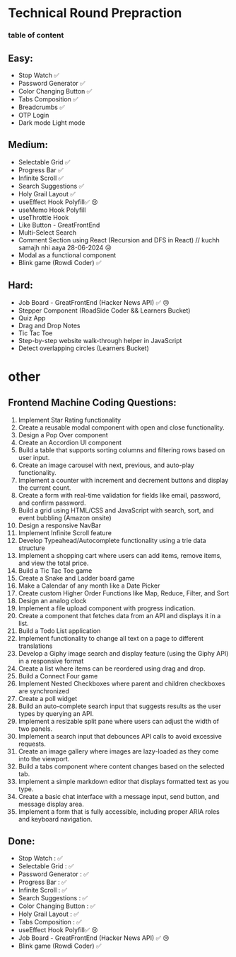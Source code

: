 # Technical Round Prepraction

### table of content

## Easy:
- Stop Watch ✅
- Password Generator ✅
- Color Changing Button ✅
- Tabs Composition ✅
- Breadcrumbs ✅
- OTP Login
- Dark mode Light mode

## Medium:

- Selectable Grid ✅
- Progress Bar ✅
- Infinite Scroll ✅
- Search Suggestions ✅
- Holy Grail Layout ✅
- useEffect Hook Polyfill✅ 😢
- useMemo Hook Polyfill
- useThrottle Hook
- Like Button - GreatFrontEnd
- Multi-Select Search
- Comment Section using React (Recursion and DFS in React) // kuchh samajh nhi aaya 28-06-2024 😢
- Modal as a functional component
- Blink game (Rowdi Coder) ✅

## Hard:

- Job Board - GreatFrontEnd (Hacker News API) ✅ 😢
- Stepper Component (RoadSide Coder && Learners Bucket)
- Quiz App
- Drag and Drop Notes
- Tic Tac Toe
- Step-by-step website walk-through helper in JavaScript
- Detect overlapping circles (Learners Bucket)

# other

## Frontend Machine Coding Questions:

1. Implement Star Rating functionality
2. Create a reusable modal component with open and close functionality.
3. Design a Pop Over component
4. Create an Accordion UI component
5. Build a table that supports sorting columns and filtering rows based on user input.
6. Create an image carousel with next, previous, and auto-play functionality.
7. Implement a counter with increment and decrement buttons and display the current count.
8. Create a form with real-time validation for fields like email, password, and confirm password.
9. Build a grid using HTML/CSS and JavaScript with search, sort, and event bubbling (Amazon onsite)
10. Design a responsive NavBar
11. Implement Infinite Scroll feature
12. Develop Typeahead/Autocomplete functionality using a trie data structure
13. Implement a shopping cart where users can add items, remove items, and view the total price.
14. Build a Tic Tac Toe game
15. Create a Snake and Ladder board game
16. Make a Calendar of any month like a Date Picker
17. Create custom Higher Order Functions like Map, Reduce, Filter, and Sort
18. Design an analog clock
19. Implement a file upload component with progress indication.
20. Create a component that fetches data from an API and displays it in a list.
21. Build a Todo List application
22. Implement functionality to change all text on a page to different translations
23. Develop a Giphy image search and display feature (using the Giphy API) in a responsive format
24. Create a list where items can be reordered using drag and drop.
25. Build a Connect Four game
26. Implement Nested Checkboxes where parent and children checkboxes are synchronized
27. Create a poll widget
28. Build an auto-complete search input that suggests results as the user types by querying an API.
29. Implement a resizable split pane where users can adjust the width of two panels.
30. Implement a search input that debounces API calls to avoid excessive requests.
31. Create an image gallery where images are lazy-loaded as they come into the viewport.
32. Build a tabs component where content changes based on the selected tab.
33. Implement a simple markdown editor that displays formatted text as you type.
34. Create a basic chat interface with a message input, send button, and message display area.
35. Implement a form that is fully accessible, including proper ARIA roles and keyboard navigation.

## Done:

- Stop Watch : ✅
- Selectable Grid : ✅
- Password Generator : ✅
- Progress Bar : ✅
- Infinite Scroll : ✅
- Search Suggestions : ✅
- Color Changing Button : ✅
- Holy Grail Layout : ✅
- Tabs Composition : ✅
- useEffect Hook Polyfill✅ 😢
- Job Board - GreatFrontEnd (Hacker News API) ✅ 😢
- Blink game (Rowdi Coder) ✅
